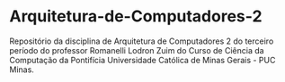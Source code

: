 # Arquitetura-de-Computadores-2
Repositório da disciplina de Arquitetura de Computadores 2 do terceiro período do professor  Romanelli Lodron Zuim do Curso de Ciência da Computação da Pontifícia Universidade Católica de Minas Gerais - PUC Minas.
